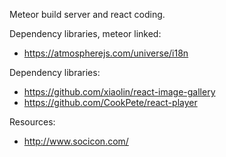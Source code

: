 Meteor build server and react coding.

Dependency libraries, meteor linked:

 - https://atmospherejs.com/universe/i18n

Dependency libraries:

 - https://github.com/xiaolin/react-image-gallery
 - https://github.com/CookPete/react-player

Resources:
 
 - http://www.socicon.com/